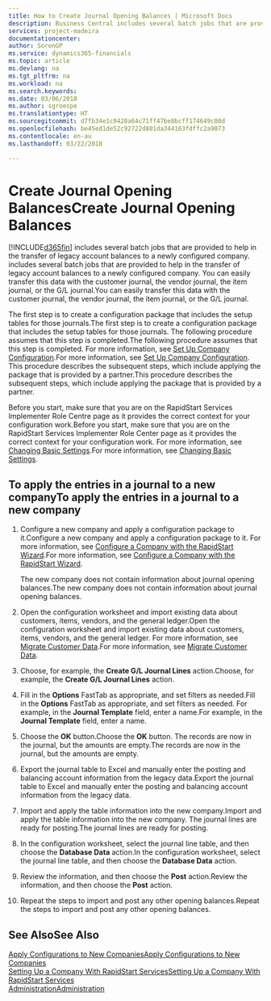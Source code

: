 ```yaml
---
title: How to Create Journal Opening Balances | Microsoft Docs
description: Business Central includes several batch jobs that are provided to help in the transfer of legacy account balances to a newly configured company. You can easily transfer this data with journals postings.
services: project-madeira
documentationcenter: 
author: SorenGP
ms.service: dynamics365-financials
ms.topic: article
ms.devlang: na
ms.tgt_pltfrm: na
ms.workload: na
ms.search.keywords: 
ms.date: 03/06/2018
ms.author: sgroespe
ms.translationtype: HT
ms.sourcegitcommit: d7fb34e1c9428a64c71ff47be8bcff174649c00d
ms.openlocfilehash: be45ed1de52c92722d801da344163fdffc2a9073
ms.contentlocale: en-au
ms.lasthandoff: 03/22/2018

---
```

# <a name="create-journal-opening-balances"></a><span data-ttu-id="2c760-104">Create Journal Opening Balances</span><span class="sxs-lookup"><span data-stu-id="2c760-104">Create Journal Opening Balances</span></span>
[!INCLUDE[d365fin](includes/d365fin_md.md)]<span data-ttu-id="2c760-105"> includes several batch jobs that are provided to help in the transfer of legacy account balances to a newly configured company.</span><span class="sxs-lookup"><span data-stu-id="2c760-105"> includes several batch jobs that are provided to help in the transfer of legacy account balances to a newly configured company.</span></span> <span data-ttu-id="2c760-106">You can easily transfer this data with the customer journal, the vendor journal, the item journal, or the G/L journal.</span><span class="sxs-lookup"><span data-stu-id="2c760-106">You can easily transfer this data with the customer journal, the vendor journal, the item journal, or the G/L journal.</span></span>

<span data-ttu-id="2c760-107">The first step is to create a configuration package that includes the setup tables for those journals.</span><span class="sxs-lookup"><span data-stu-id="2c760-107">The first step is to create a configuration package that includes the setup tables for those journals.</span></span> <span data-ttu-id="2c760-108">The following procedure assumes that this step is completed.</span><span class="sxs-lookup"><span data-stu-id="2c760-108">The following procedure assumes that this step is completed.</span></span> <span data-ttu-id="2c760-109">For more information, see [Set Up Company Configuration](admin-set-up-company-configuration.md).</span><span class="sxs-lookup"><span data-stu-id="2c760-109">For more information, see [Set Up Company Configuration](admin-set-up-company-configuration.md).</span></span> <span data-ttu-id="2c760-110">This procedure describes the subsequent steps, which include applying the package that is provided by a partner.</span><span class="sxs-lookup"><span data-stu-id="2c760-110">This procedure describes the subsequent steps, which include applying the package that is provided by a partner.</span></span>  

<span data-ttu-id="2c760-111">Before you start, make sure that you are on the RapidStart Services Implementer Role Centre page as it provides the correct context for your configuration work.</span><span class="sxs-lookup"><span data-stu-id="2c760-111">Before you start, make sure that you are on the RapidStart Services Implementer Role Center page as it provides the correct context for your configuration work.</span></span> <span data-ttu-id="2c760-112">For more information, see [Changing Basic Settings](ui-change-basic-settings.md).</span><span class="sxs-lookup"><span data-stu-id="2c760-112">For more information, see [Changing Basic Settings](ui-change-basic-settings.md).</span></span>

## <a name="to-apply-the-entries-in-a-journal-to-a-new-company"></a><span data-ttu-id="2c760-113">To apply the entries in a journal to a new company</span><span class="sxs-lookup"><span data-stu-id="2c760-113">To apply the entries in a journal to a new company</span></span>  
1. <span data-ttu-id="2c760-114">Configure a new company and apply a configuration package to it.</span><span class="sxs-lookup"><span data-stu-id="2c760-114">Configure a new company and apply a configuration package to it.</span></span> <span data-ttu-id="2c760-115">For more information, see [Configure a Company with the RapidStart Wizard](admin-how-to-configure-a-company-with-the-rapidstart-wizard.md).</span><span class="sxs-lookup"><span data-stu-id="2c760-115">For more information, see [Configure a Company with the RapidStart Wizard](admin-how-to-configure-a-company-with-the-rapidstart-wizard.md).</span></span>  

    <span data-ttu-id="2c760-116">The new company does not contain information about journal opening balances.</span><span class="sxs-lookup"><span data-stu-id="2c760-116">The new company does not contain information about journal opening balances.</span></span>  

2. <span data-ttu-id="2c760-117">Open the configuration worksheet and import existing data about customers, items, vendors, and the general ledger.</span><span class="sxs-lookup"><span data-stu-id="2c760-117">Open the configuration worksheet and import existing data about customers, items, vendors, and the general ledger.</span></span> <span data-ttu-id="2c760-118">For more information, see [Migrate Customer Data](admin-migrate-customer-data.md).</span><span class="sxs-lookup"><span data-stu-id="2c760-118">For more information, see [Migrate Customer Data](admin-migrate-customer-data.md).</span></span>  
3. <span data-ttu-id="2c760-119">Choose, for example, the **Create G/L Journal Lines** action.</span><span class="sxs-lookup"><span data-stu-id="2c760-119">Choose, for example, the **Create G/L Journal Lines** action.</span></span>  
4. <span data-ttu-id="2c760-120">Fill in the **Options** FastTab as appropriate, and set filters as needed.</span><span class="sxs-lookup"><span data-stu-id="2c760-120">Fill in the **Options** FastTab as appropriate, and set filters as needed.</span></span> <span data-ttu-id="2c760-121">For example, in the **Journal Template** field, enter a name.</span><span class="sxs-lookup"><span data-stu-id="2c760-121">For example, in the **Journal Template** field, enter a name.</span></span>  
5. <span data-ttu-id="2c760-122">Choose the **OK** button.</span><span class="sxs-lookup"><span data-stu-id="2c760-122">Choose the **OK** button.</span></span> <span data-ttu-id="2c760-123">The records are now in the journal, but the amounts are empty.</span><span class="sxs-lookup"><span data-stu-id="2c760-123">The records are now in the journal, but the amounts are empty.</span></span>  
6. <span data-ttu-id="2c760-124">Export the journal table to Excel and manually enter the posting and balancing account information from the legacy data.</span><span class="sxs-lookup"><span data-stu-id="2c760-124">Export the journal table to Excel and manually enter the posting and balancing account information from the legacy data.</span></span>
7. <span data-ttu-id="2c760-125">Import and apply the table information into the new company.</span><span class="sxs-lookup"><span data-stu-id="2c760-125">Import and apply the table information into the new company.</span></span> <span data-ttu-id="2c760-126">The journal lines are ready for posting.</span><span class="sxs-lookup"><span data-stu-id="2c760-126">The journal lines are ready for posting.</span></span>  
8. <span data-ttu-id="2c760-127">In the configuration worksheet, select the journal line table, and then choose the **Database Data** action.</span><span class="sxs-lookup"><span data-stu-id="2c760-127">In the configuration worksheet, select the journal line table, and then choose the **Database Data** action.</span></span>  
9. <span data-ttu-id="2c760-128">Review the information, and then choose the **Post** action.</span><span class="sxs-lookup"><span data-stu-id="2c760-128">Review the information, and then choose the **Post** action.</span></span>  
10. <span data-ttu-id="2c760-129">Repeat the steps to import and post any other opening balances.</span><span class="sxs-lookup"><span data-stu-id="2c760-129">Repeat the steps to import and post any other opening balances.</span></span>  

## <a name="see-also"></a><span data-ttu-id="2c760-130">See Also</span><span class="sxs-lookup"><span data-stu-id="2c760-130">See Also</span></span>  
[<span data-ttu-id="2c760-131">Apply Configurations to New Companies</span><span class="sxs-lookup"><span data-stu-id="2c760-131">Apply Configurations to New Companies</span></span>](admin-apply-configuration-to-new-companies.md)  
[<span data-ttu-id="2c760-132">Setting Up a Company With RapidStart Services</span><span class="sxs-lookup"><span data-stu-id="2c760-132">Setting Up a Company With RapidStart Services</span></span>](admin-set-up-a-company-with-rapidstart.md)  
[<span data-ttu-id="2c760-133">Administration</span><span class="sxs-lookup"><span data-stu-id="2c760-133">Administration</span></span>](admin-setup-and-administration.md)

